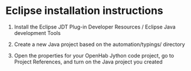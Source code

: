 # Eclipse installation instructions

1. Install the Eclipse JDT Plug-in Developer Resources / Eclipse Java development Tools

1. Create a new Java project based on the automation/typings/ directory

1. Open the properties for your OpenHab Jython code project, go to Project References, and turn on the Java project you created
